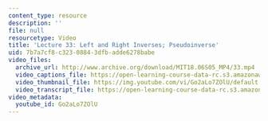 ```yaml
---
content_type: resource
description: ''
file: null
resourcetype: Video
title: 'Lecture 33: Left and Right Inverses; Pseudoinverse'
uid: 7b7a7cf8-c323-0884-3dfb-adde6278babe
video_files:
  archive_url: http://www.archive.org/download/MIT18.06S05_MP4/33.mp4
  video_captions_file: https://open-learning-course-data-rc.s3.amazonaws.com/18-06sc-linear-algebra-fall-2011/39bf3ee1ebc55446b117cea29e8f9e9f_Go2aLo7ZOlU.vtt
  video_thumbnail_file: https://img.youtube.com/vi/Go2aLo7ZOlU/default.jpg
  video_transcript_file: https://open-learning-course-data-rc.s3.amazonaws.com/18-06sc-linear-algebra-fall-2011/ef47fdd70952bd981a883c20138e03c4_Go2aLo7ZOlU.pdf
video_metadata:
  youtube_id: Go2aLo7ZOlU
---
```

